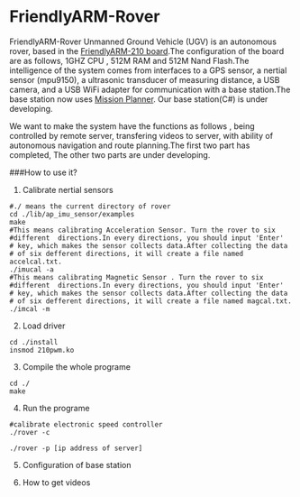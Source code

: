FriendlyARM-Rover
======
FriendlyARM-Rover Unmanned Ground Vehicle (UGV) is an autonomous rover, based in the [FriendlyARM-210 board](http://www.friendlyarm.net/products/smart210).The configuration of the board are as follows, 1GHZ CPU , 512M RAM and 512M Nand Flash.The intelligence of the system comes from interfaces to a GPS sensor, a nertial sensor (mpu9150), a ultrasonic transducer of measuring distance, a USB camera, and a USB WiFi adapter for communication with a base station.The base station now uses [Mission Planner](http://ardupilot.com/downloads/?did=82). Our base station(C#) is under developing. 

We want to make the system have the functions as follows , being controlled by remote server, transfering videos to server, with ability of autonomous navigation  and route planning.The first two part has completed, The other two parts are under developing.

###How to use it?
1. Calibrate nertial sensors 

```shell
#./ means the current directory of rover
cd ./lib/ap_imu_sensor/examples
make
#This means calibrating Acceleration Sensor. Turn the rover to six 
#different  directions.In every directions, you should input 'Enter'
# key, which makes the sensor collects data.After collecting the data
# of six defferent directions, it will create a file named accelcal.txt.
./imucal -a
#This means calibrating Magnetic Sensor . Turn the rover to six 
#different  directions.In every directions, you should input 'Enter'
# key, which makes the sensor collects data.After collecting the data 
# of six defferent directions, it will create a file named magcal.txt.
./imcal -m

```
2. Load driver 

```shell
cd ./install
insmod 210pwm.ko

```
3. Compile the whole programe

```shell
cd ./
make

```

4. Run the programe

```shell
#calibrate electronic speed controller
./rover -c 

./rover -p [ip address of server]

```

5. Configuration of base station


6. How to get videos 

